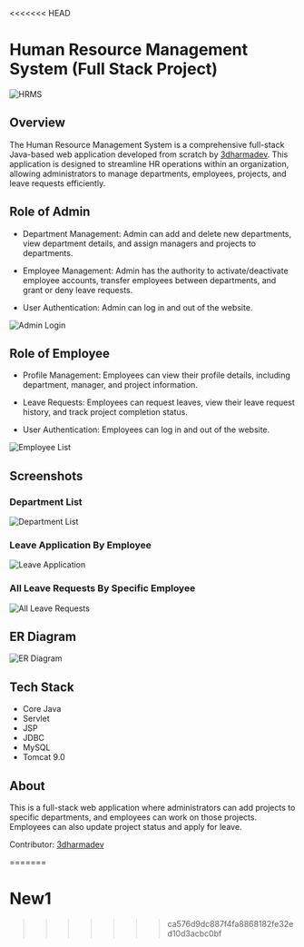 <<<<<<< HEAD
# Human Resource Management System (Full Stack Project)

![HRMS](https://user-images.githubusercontent.com/69399810/215176739-ebe7942e-b949-45bb-9af5-5474ea1cf503.png)

## Overview

The Human Resource Management System is a comprehensive full-stack Java-based web application developed from scratch by [3dharmadev](https://github.com/3dharmadev). This application is designed to streamline HR operations within an organization, allowing administrators to manage departments, employees, projects, and leave requests efficiently.

## Role of Admin

- Department Management: Admin can add and delete new departments, view department details, and assign managers and projects to departments.

- Employee Management: Admin has the authority to activate/deactivate employee accounts, transfer employees between departments, and grant or deny leave requests.

- User Authentication: Admin can log in and out of the website.

![Admin Login](https://user-images.githubusercontent.com/69399810/215173006-87684555-ae58-4b34-89a2-0171d7218eca.png)

## Role of Employee

- Profile Management: Employees can view their profile details, including department, manager, and project information.

- Leave Requests: Employees can request leaves, view their leave request history, and track project completion status.

- User Authentication: Employees can log in and out of the website.

![Employee List](https://user-images.githubusercontent.com/69399810/215175168-6b081382-ea20-4b10-a24a-53fbf7654139.png)

## Screenshots

### Department List

![Department List](https://user-images.githubusercontent.com/69399810/215175874-528eb8a8-3fd0-47ef-8d31-bf9371690ae4.png)

### Leave Application By Employee

![Leave Application](https://user-images.githubusercontent.com/69399810/215177269-765c43c2-8089-4336-8b4c-c7dc98697412.png)

### All Leave Requests By Specific Employee

![All Leave Requests](https://user-images.githubusercontent.com/69399810/215178878-7a7a12a7-14e3-496f-9830-3b169ca1626f.png)

## ER Diagram

![ER Diagram](https://user-images.githubusercontent.com/69399810/215180147-6002f7cb-be5f-4deb-a12c-edac583b702c.png)

## Tech Stack

- Core Java
- Servlet
- JSP
- JDBC
- MySQL
- Tomcat 9.0

## About

This is a full-stack web application where administrators can add projects to specific departments, and employees can work on those projects. Employees can also update project status and apply for leave.

Contributor: [3dharmadev](https://github.com/3dharmadev)

=======
# New1
>>>>>>> ca576d9dc887f4fa8868182fe32ed10d3acbc0bf
